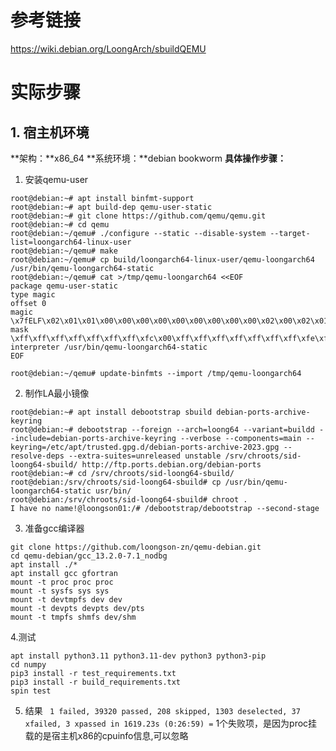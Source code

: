 # 参考链接
https://wiki.debian.org/LoongArch/sbuildQEMU
# 实际步骤
## 1. 宿主机环境
**架构：**x86_64
**系统环境：**debian bookworm
**具体操作步骤：**
1. 安装qemu-user
```
root@debian:~# apt install binfmt-support
root@debian:~# apt build-dep qemu-user-static
root@debian:~# git clone https://github.com/qemu/qemu.git
root@debian:~# cd qemu
root@debian:~/qemu# ./configure --static --disable-system --target-list=loongarch64-linux-user
root@debian:~/qemu# make
root@debian:~/qemu# cp build/loongarch64-linux-user/qemu-loongarch64 /usr/bin/qemu-loongarch64-static
root@debian:~/qemu# cat >/tmp/qemu-loongarch64 <<EOF
package qemu-user-static
type magic
offset 0
magic \x7fELF\x02\x01\x01\x00\x00\x00\x00\x00\x00\x00\x00\x00\x02\x00\x02\x01                    
mask \xff\xff\xff\xff\xff\xff\xff\xfc\x00\xff\xff\xff\xff\xff\xff\xff\xfe\xff\xff\xff
interpreter /usr/bin/qemu-loongarch64-static
EOF

root@debian:~/qemu# update-binfmts --import /tmp/qemu-loongarch64 
```
2. 制作LA最小镜像
```
root@debian:~# apt install debootstrap sbuild debian-ports-archive-keyring
root@debian:~# debootstrap --foreign --arch=loong64 --variant=buildd --include=debian-ports-archive-keyring --verbose --components=main --keyring=/etc/apt/trusted.gpg.d/debian-ports-archive-2023.gpg --resolve-deps --extra-suites=unreleased unstable /srv/chroots/sid-loong64-sbuild/ http://ftp.ports.debian.org/debian-ports
root@debian:~# cd /srv/chroots/sid-loong64-sbuild/
root@debian:/srv/chroots/sid-loong64-sbuild# cp /usr/bin/qemu-loongarch64-static usr/bin/
root@debian:/srv/chroots/sid-loong64-sbuild# chroot .
I have no name!@loongson01:/# /debootstrap/debootstrap --second-stage
```
3. 准备gcc编译器
```
git clone https://github.com/loongson-zn/qemu-debian.git
cd qemu-debian/gcc_13.2.0-7.1_nodbg
apt install ./*
apt install gcc gfortran
mount -t proc proc proc
mount -t sysfs sys sys
mount -t devtmpfs dev dev 
mount -t devpts devpts dev/pts 
mount -t tmpfs shmfs dev/shm
```
4.测试
```
apt install python3.11 python3.11-dev python3 python3-pip
cd numpy
pip3 install -r test_requirements.txt
pip3 install -r build_requirements.txt
spin test
```
5. 结果
` 1 failed, 39320 passed, 208 skipped, 1303 deselected, 37 xfailed, 3 xpassed in 1619.23s (0:26:59) =`
 1个失败项，是因为proc挂载的是宿主机x86的cpuinfo信息,可以忽略



 
